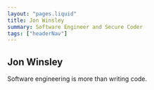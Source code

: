 ```yaml
---
layout: "pages.liquid"
title: Jon Winsley
summary: Software Engineer and Secure Coder
tags: ["headerNav"]
---
```


## Jon Winsley

Software engineering is more than writing code.

